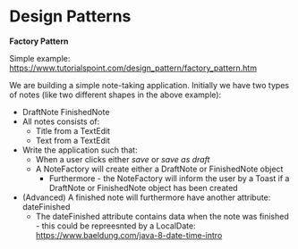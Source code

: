 # Design Patterns

**Factory Pattern**

Simple example: https://www.tutorialspoint.com/design_pattern/factory_pattern.htm

We are building a simple note-taking application. Initially we have two types of notes (like two different shapes in the above example):

- DraftNote FinishedNote
- All notes consists of:
  - Title from a TextEdit
  - Text from a TextEdit
- Write the application such that:
  - When a user clicks either *save* or *save as draft*
  - A NoteFactory will create either a DraftNote or FinishedNote object
    - Furthermore - the NoteFactory will inform the user by a Toast if a DraftNote or FinishedNote object has been created
- (Advanced) A finished note will furthermore have another attribute: dateFinished
  - The dateFinished attribute contains data when the note was finished - this could be repreesnted by a LocalDate: https://www.baeldung.com/java-8-date-time-intro